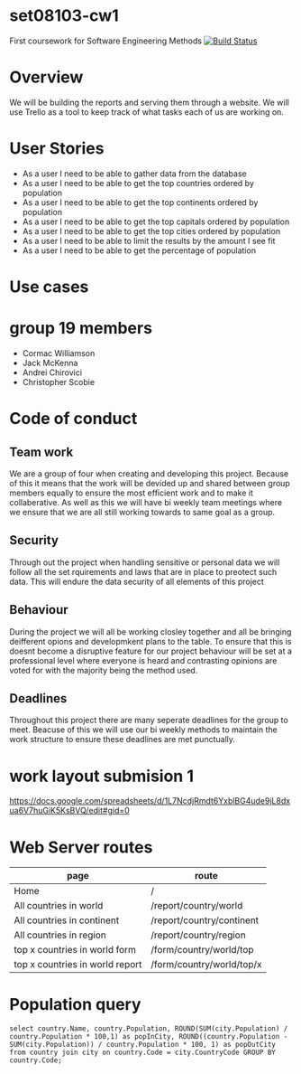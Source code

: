 # set08103-cw1
First coursework for Software Engineering Methods
[![Build Status](https://travis-ci.org/cormacrw/set08103-cw1.svg?branch=master)](https://travis-ci.org/cormacrw/set08103-cw1)

# Overview
We will be building the reports and serving them through a website. We will use Trello as a tool to keep track of what tasks each of us are working on.

# User Stories
- As a user I need to be able to gather data from the database
- As a user I need to be able to get the top countries ordered by population
- As a user I need to be able to get the top continents ordered by population
- As a user I need to be able to get the top capitals ordered by population
- As a user I need to be able to get the top cities ordered by population
- As a user I need to be able to limit the results by the amount I see fit
- As a user I need to be able to get the percentage of population

# Use cases


# group 19 members 
- Cormac Williamson
- Jack McKenna  
- Andrei Chirovici
- Christopher Scobie


# Code of conduct 
## Team work 
We are a group of four when creating and developing this project. Because of this it means that the work will be devided up and shared between group members equally to ensure the most efficient work and to make it collaberative. As well as this we will have bi weekly team meetings where we ensure that we are all still working towards to same goal as a group.
## Security 
Through out the project when handling sensitive or personal data we will follow all the set rquirements and laws that  are in place to preotect such data. This will endure the data security of all elements of this project 
## Behaviour 
During the project we will all be working closley together and all be bringing deifferent opions and developmkent plans to the table. To ensure that this is doesnt become a disruptive feature for our project behaviour will be set at a professional level where everyone is heard and contrasting opinions are voted for with the majority being the method used.
## Deadlines
Throughout this project there are many seperate deadlines for the group to meet. Beacuse of this we will use our bi weekly methods to maintain the work structure to ensure these deadlines are met punctually. 

# work layout submision 1 
https://docs.google.com/spreadsheets/d/1L7NcdjRmdt6YxblBG4ude9jL8dxua6V7huGiK5KsBVQ/edit#gid=0  


# Web Server routes

page | route
-----|-------
Home | /
All countries in world | /report/country/world
All countries in continent | /report/country/continent
All countries in region | /report/country/region
top x countries in world form | /form/country/world/top
top x countries in world report | /form/country/world/top/x

# Population query

```
select country.Name, country.Population, ROUND(SUM(city.Population) / country.Population * 100,1) as popInCity, ROUND((country.Population - SUM(city.Population)) / country.Population * 100, 1) as popOutCity from country join city on country.Code = city.CountryCode GROUP BY country.Code;
```
